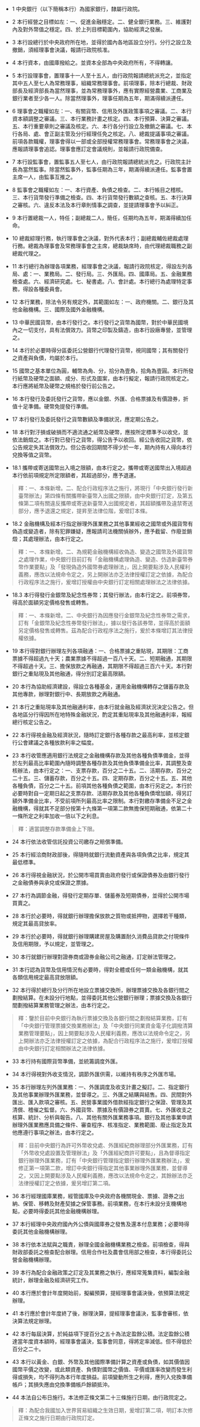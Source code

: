 * 1 中央銀行（以下簡稱本行）為國家銀行，隸屬行政院。

* 2 本行經營之目標如左：一、促進金融穩定。二、健全銀行業務。三、維護對內及對外幣值之穩定。四、於上列目標範圍內，協助經濟之發展。

* 3 本行設總行於中央政府所在地，並得於國內各地區設立分行。分行之設立及撤銷，須經理事會決議，報請行政院核准。

* 4 本行資本，由國庫撥給之。並資本全部為中央政府所有，不得轉讓。

* 5 本行設理事會，置理事十一人至十五人，由行政院報請總統派充之，並指定其中五人至七人為常務理事，組織常務理事會。前項理事，除本行總裁、財政部長及經濟部長為當然理事，並為常務理事外，應有實際經營農業、工商業及銀行業者至少各一人。除當然理事外，理事任期為五年，期滿得續派連任。

* 6 理事會之職權如左：一、有關貨幣、信用及外匯政策事項之審議。二、本行資本額調整之審議。三、本行業務計畫之核定。四、本行預算、決算之審議。五、本行重要章則之審議及核定。六、本行各分行設立及撤銷之審議。七、本行各局、處、會正副主管及分行經理任免之核定。八、總裁提議事項之審議。前項各款職權，理事會得以一部或全部授權常務理事會。常務理事會之決議，應報請理事會追認。理事會應訂定會議規則，並報請行政院備查。

* 7 本行設監事會，置監事五人至七人，由行政院報請總統派充之。行政院主計長為當然監事。除當然監事外，監事任期為三年，期滿得續派連任。監事會置主席一人，由監事互推之。

* 8 監事會之職權如左：一、本行資產、負債之檢查。二、本行帳目之稽核。三、本行貨幣發行準備之檢查。四、本行貨幣發行數額之查核。五、本行決算之審核。六、違反本法及本行章則情事之調查，並提請理事會予以糾正。

* 9 本行置總裁一人，特任；副總裁二人，簡任，任期均為五年，期滿得續加任命。

* 10 總裁綜理行務，執行理事會之決議，對外代表本行；副總裁輔佐總裁處理行務。總裁為理事會及常務理事會之主席，總裁缺席時，由代理總裁職務之副總裁代理之。

* 11 本行總行為辦理各項業務，經理事會之決議，報請行政院核定，得設左列各局、處：一、業務局。二、發行局。三、外匯局。四、國庫局。五、金融業務檢查處。六、經濟研究處。七、秘書處。八、會計處。本行總行為處理特定事務，得設各種委員會。

* 12 本行業務，除法令另有規定外，其範圍如左：一、政府機關。二、銀行及其他金融機構。三、國際及國外金融機構。

* 13 中華民國貨幣，由本行發行之。本行發行之貨幣為國幣，對於中華民國境內之一切支付，具有法償效力。貨幣之印製及鑄造，由本行設廠專營，並管理之。

* 14 本行於必要時得分區委託公營銀行代理發行貨幣，視同國幣；其有關發行之資產與負債，均屬於本行。

* 15 國幣之基本單位為圓，輔幣為角、分，拾分為壹角，拾角為壹圓。本行所發行紙幣及硬幣之面額、成分、形式及圖案，由本行擬定，報請行政院核定之。本行應將紙幣及硬幣之規格於發行前公告之。

* 16 本行發行及委託發行之貨幣，應以金銀、外匯、合格票據及有價證券，折值十足準備。硬幣免提發行準備。

* 17 本行發行及委託發行之貨幣數額及準備狀況，應定期公告之。

* 18 本行對汙損或破損而不適流通之紙幣及硬幣，應按所定標準予以收兌，並依法銷燬之。本行對已發行之貨幣，得公告予以收回。經公告收回之貨幣，依公告規定失其法償效力。但公告收回期間不得少於一年，期內持有人得向本行兌換等值之貨幣。

* 18.1 攜帶或寄送國幣出入境之限額，由本行定之。攜帶或寄送國幣出入境超過本行依前項規定所定限額者，其超過部分，應予退運。

> 釋：一、本條新增。二、配合行政程序法之施行，將現行「中央銀行發行新臺幣辦法」第四條有關攜帶新臺幣入出國之限額，由中央銀行訂定，及第五條第二項有關違反攜帶或寄送新臺幣入出國規定者，其超額攜帶及違禁寄送部分，應予退還之規定，提昇至法律位階，爰增訂本條。

* 18.2 金融機構及經本行指定辦理外匯業務之其他事業經收之國幣或外國貨幣有偽造或變造者，除有犯罪嫌疑，應報請司法機關偵辦外，應予截留、作廢並銷燬；其處理辦法，由本行定之。

> 釋：一、本條新增。二、為規範金融機構經收偽造、變造之國幣及外國貨幣之處理作業，中央銀行目前訂有「金融機構處理偽造、變造、仿造新臺幣券幣作業要點」及「發現偽造外國幣券處理辦法」，因上開要點涉及人民權利義務，應改以法規命令定之，另上開辦法亦乏法律授權訂定之依據，為配合行政程序法之施行，爰增訂授權由中央銀行訂定相關處理辦法之法律依據。

* 18.3 本行得發行金銀幣及紀念性券幣；其發行辦法，由本行定之。前項券幣，得高於面額另定價格發售或轉售。

> 釋：一、本條新增。二、中央銀行為因應發行金銀幣及紀念性券幣之需求，訂有「金銀幣及紀念性券幣發行辦法」，據以發行各該券幣，並得高於面額另定價格發售或轉售。茲為配合行政程序法之施行，爰於本條增訂其法律授權依據。

* 19 本行得對銀行辦理左列各項融通：一、合格票據之重貼現，其期限：工商票據不得超過九十天；農業票據不得超過一百八十天。二、短期融通，其期限不得超過十天。三、擔保放款之再融通，其期限不得超過三百六十天。本行對銀行之重貼現及其他融通，得分別訂定最高限額。

* 20 本行為協助經濟建設，得設立各種基金，運用金融機構轉存之儲蓄存款及其他專款，辦理對銀行中、長期放款之再融通。

* 21 本行之重貼現率及其他融通利率，由本行就金融及經濟狀況決定公告之。但各地區分行得因所在地特殊金融狀況，酌定其重貼現率及其他融通利率，報經總行核定公告之。

* 22 本行得視金融及經濟狀況，隨時訂定銀行各種存款之最高利率，並核定銀行公會建議之各種放款利率之幅度。

* 23 本行收管應適用銀行法規定之金融機構存款及其他各種負債準備金，並得於左列最高比率範圍內隨時調整各種存款及其他負債準備金比率，其調整及查核辦法，由本行定之：一、支票存款，百分之二十五。二、活期存款，百分之二十五。三、儲蓄存款，百分之十五。四、定期存款，百分之十五。五、其他各種負債，百分之二十五。前項其他各種負債之範圍，由本行另定之。本行於必要時對自一定期日起之支票存款、活期存款及其他各種負債增加額，得另訂額外準備金比率，不受前項所列最高比率之限制。本行對繳存準備金不足之金融機構，得就其不足部分按第十九條第一項第二款無擔保短期融通，依第二十一條所定之利率加收一倍以下之利息。

> 釋：適當調整存款準備金上下限。

* 24 本行依法收管信託投資公司繳存之賠償準備。

* 25 本行經洽商財政部後，得隨時就銀行流動資產與各項負債之比率，規定其最低標準。

* 26 本行得視金融狀況，於公開市場買賣由政府發行或保證債券及由銀行發行之金融債券與承兌或保證之票據。

* 27 本行為調節金融，得發行定期存單、儲蓄券及短期債券，並得於公開市場買賣之。

* 28 本行於必要時，得就銀行辦理擔保放款之質物或抵押物，選擇若干種類，規定其最高貸放率。

* 29 本行於必要時，得就銀行辦理購建房屋及購置耐久消費品貸款之付現條件及信用期限，予以規定，並管理之。

* 30 本行就銀行辦理對證券商或證券金融公司之融通，訂定辦法管理之。

* 31 本行認為貨幣及信用情況有必要時，得對全體或任何一類金融機構，就其各類信用規定最高貸放限額。

* 32 本行得於總行及分行所在地設立票據交換所，辦理票據交換及各銀行間之劃撥結算。在未設分行地點，並得委託其他公營銀行辦理；票據交換及各銀行間劃撥結算業務管理之辦法，由本行定之。

> 釋：鑒於目前中央銀行為執行票據交換及各銀行間之劃撥結算業務，訂有「中央銀行管理票據交換業務辦法」及「中央銀行同業資金電子化調撥清算業務管理要點」，因上開要點涉及人民權利義務，應改以法規命令定之，另上開辦法亦乏法律授權訂定之依據，為配合行政程序法之施行，爰增訂授權由中央銀行訂定相關辦法之法律依據。

* 33 本行持有國際貨幣準備，並統籌調度外匯。

* 34 本行得視對外收支情況，調節外匯供需，以維持有秩序之外匯市場。

* 35 本行辦理左列外匯業務：一、外匯調度及收支計畫之擬訂。二、指定銀行及其他事業辦理外匯業務，並督導之。三、外匯之結購與結售。四、民間對外匯出、匯入款項之審核。五、民營事業國外借款經指定銀行之保證、管理及其清償、稽催之監督。六、外國貨幣、票據及有價證券之買賣。七、外匯收支之核算、統計、分析與報告。八、其他有關外匯業務事項。銀行及其他事業申請辦理外匯業務應具備之條件、審查程序、核准指定、業務範圍、廢止指定及其他應遵行事項之辦法，由本行定之。

> 釋：目前中央銀行為許可外幣收兌處、外匯經紀商辦理部分外匯業務，訂有「外幣收兌處設置及管理辦法」及「外匯經紀商許可要點」，且為督導指定銀行辦理外匯業務，訂有「中央銀行管理指定銀行辦理外匯業務辦法」，爰修正第一項第二款，增訂中央銀行得指定其他事業辦理外匯業務，並督導之，又因上開要點涉及人民權利義務，應改以法規命令定之，其餘辦法亦乏法律授權訂定之依據，爰另增訂第二項。

* 36 本行經理國庫業務，經管國庫及中央政府各機關現金、票據、證券之出納、保管、移轉及財產契據之保管事務。前項業務，在本行未設分支機構地點，必要時得委託其他金融機構辦理。

* 37 本行經理中央政府國內外公債與國庫券之發售及還本付息業務；必要時得委託其他金融機構辦理。

* 38 本行依本法賦與之職責，辦理全國金融機構業務之檢查。前項檢查，得與財政部委託之檢查配合辦理。信用合作社及農會信用部之檢查，本行得委託公營金融機構辦理。

* 39 本行為配合金融政策之訂定及其業務之執行，應經常蒐集資料，編製金融統計，辦理金融及經濟研究工作。

* 40 本行應於會計年度開始前，擬編預算，提經理事會議決後，依預算法規定辦理。

* 41 本行應於會計年度終了後，辦理決算，提經理事會議決，監事會審核，依決算法規定辦理。

* 42 本行每屆決算，於純益項下提百分之五十為法定盈餘公積。法定盈餘公積達當年度資本額時，經理事會議決，監事會同意，得將定率減低。但不得低於百分之二十。

* 43 本行以黃金、白銀、外幣及其他國際準備計算之資產或負債，如其價值因國幣平價之改變，或此類資產、負債對國幣之價值、平價或匯率改變而發生利得或損失，均不得列為本行年度損益。前項變動所生之利得，應列入兌換準備帳戶；其損失應由兌換準備帳戶餘額抵沖。

* 44 本法自公布日施行。本法修正條文第二十三條施行日期，由行政院定之。

> 釋：為配合我國加入世界貿易組織之生效日期，爰增訂第二項，明訂本次修正條文之施行日期由行政院訂定。

